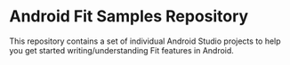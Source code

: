 Android Fit Samples Repository
==============================

This repository contains a set of individual Android Studio projects to help you get
started writing/understanding Fit features in Android.
